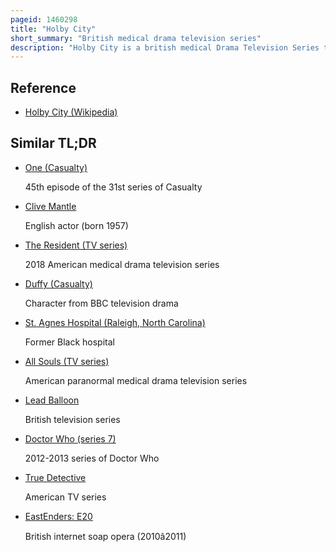 ```yaml
---
pageid: 1460298
title: "Holby City"
short_summary: "British medical drama television series"
description: "Holby City is a british medical Drama Television Series that aired weekly on Bbc one. It was created by tony Mchale and mal young as a Spin-Off from the established Bbc medical Drama Casualty and premiered on 12 january 1999 the Show ran until 29 March 2022. It follows the Lives of medical and ancillary Staff at the fictional Holby City hospital the same Hospital as Casualty in the fictional City of Holby and features occasional Crossovers of Characters and Plots with both Casualty and the Show's police procedural Spin-Off Holbyblue in. It began with eleven main Characters in its first Series, all of whom subsequently left the Show. New main Characters were then regularly inserted and pulled out with a Core of around fifteen main Actors employed at any given Time. In casting the first Series, Young sought Actors who were already well known in the Television Industry, Something which has continued throughout its History, with cast Members including Patsy Kensit, Jane Asher, Robert Powell, Ade Edmondson and John Michie."
---
```


## Reference

- [Holby City (Wikipedia)](https://en.wikipedia.org/?curid=1460298)

## Similar TL;DR

- [One (Casualty)](/tldr/en/one-casualty)

  45th episode of the 31st series of Casualty

- [Clive Mantle](/tldr/en/clive-mantle)

  English actor (born 1957)

- [The Resident (TV series)](/tldr/en/the-resident-tv-series)

  2018 American medical drama television series

- [Duffy (Casualty)](/tldr/en/duffy-casualty)

  Character from BBC television drama

- [St. Agnes Hospital (Raleigh, North Carolina)](/tldr/en/st-agnes-hospital-raleigh-north-carolina)

  Former Black hospital

- [All Souls (TV series)](/tldr/en/all-souls-tv-series)

  American paranormal medical drama television series

- [Lead Balloon](/tldr/en/lead-balloon)

  British television series

- [Doctor Who (series 7)](/tldr/en/doctor-who-series-7)

  2012-2013 series of Doctor Who

- [True Detective](/tldr/en/true-detective)

  American TV series

- [EastEnders: E20](/tldr/en/eastenders-e20)

  British internet soap opera (2010â2011)
